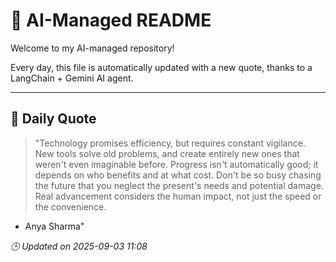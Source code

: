 # 🧠 AI-Managed README

Welcome to my AI-managed repository!

Every day, this file is automatically updated with a new quote, thanks to a LangChain + Gemini AI agent.

---

## 📅 Daily Quote

> "Technology promises efficiency, but requires constant vigilance.
New tools solve old problems, and create entirely new ones that weren't even imaginable before.
Progress isn't automatically good; it depends on who benefits and at what cost.
Don't be so busy chasing the future that you neglect the present's needs and potential damage.
Real advancement considers the human impact, not just the speed or the convenience.

- Anya Sharma"

*🕒 Updated on 2025-09-03 11:08*
